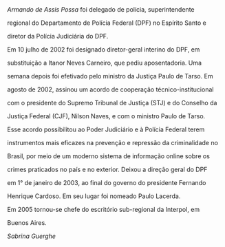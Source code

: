 

           



*Armando de Assis Possa* foi delegado de polícia, superintendente

regional do Departamento de Polícia Federal (DPF) no Espírito Santo e

diretor da Polícia Judiciária do DPF.



Em 10 julho de 2002 foi designado diretor-geral interino do DPF, em

substituição a Itanor Neves Carneiro, que pediu aposentadoria. Uma

semana depois foi efetivado pelo ministro da Justiça Paulo de Tarso. Em

agosto de 2002, assinou um acordo de cooperação técnico-institucional

com o presidente do Supremo Tribunal de Justiça (STJ) e do Conselho da

Justiça Federal (CJF), Nilson Naves, e com o ministro Paulo de Tarso.

Esse acordo possibilitou ao Poder Judiciário e à Polícia Federal terem

instrumentos mais eficazes na prevenção e repressão da criminalidade no

Brasil, por meio de um moderno sistema de informação online sobre os

crimes praticados no país e no exterior. Deixou a direção geral do DPF

em 1° de janeiro de 2003, ao final do governo do presidente Fernando

Henrique Cardoso. Em seu lugar foi nomeado Paulo Lacerda.



Em 2005 tornou-se chefe do escritório sub-regional da Interpol, em

Buenos Aires.



*Sabrina Guerghe*



 



